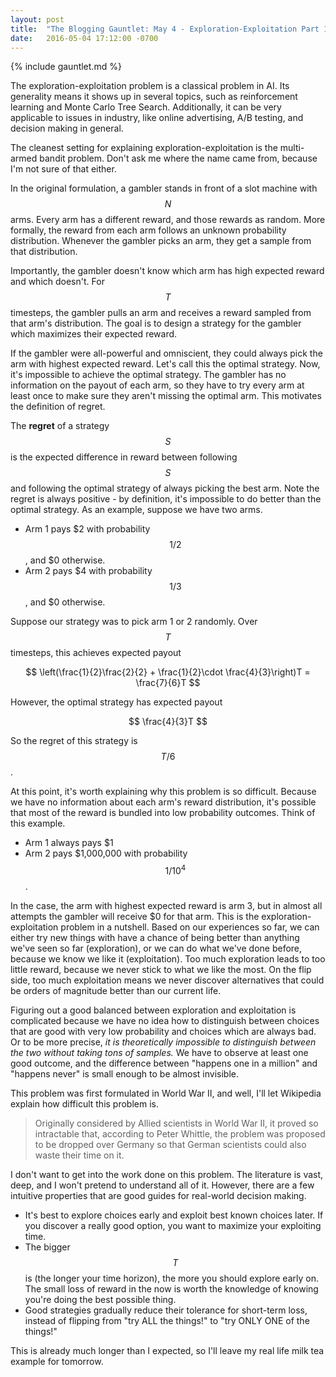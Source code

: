 ```yaml
---
layout: post
title:  "The Blogging Gauntlet: May 4 - Exploration-Exploitation Part 1: Multi-armed Bandits"
date:   2016-05-04 17:12:00 -0700
---
```


{% include gauntlet.md %}

The exploration-exploitation problem is a classical problem in AI. Its generality
means it shows up in several topics, such as reinforcement learning and Monte
Carlo Tree Search. Additionally, it can be very applicable to issues in industry,
like online advertising, A/B testing, and decision making in general.

The cleanest setting for explaining exploration-exploitation is
the multi-armed bandit problem. Don't ask me where the name came from, because
I'm not sure of that either.

In the original formulation, a gambler stands in front of a slot machine
with $$N$$ arms. Every arm has a different reward, and those rewards as random.
More formally, the reward from each arm follows an unknown probability distribution.
Whenever the gambler picks an arm, they get a sample from that distribution.

Importantly, the gambler doesn't know which arm has high expected reward
and which doesn't. For $$T$$ timesteps, the gambler pulls an arm and receives
a reward sampled from that arm's distribution. The goal is to design a strategy
for the gambler which maximizes their expected reward.

If the gambler were all-powerful and omniscient, they could always pick the
arm with highest expected reward. Let's call this the optimal strategy.
Now, it's impossible to achieve the optimal strategy. The gambler has
no information on the payout of each arm, so they have to try every
arm at least once to make sure they aren't missing the optimal
arm. This motivates the definition of regret.

The **regret** of a strategy $$S$$ is the expected difference in reward between
following $$S$$ and following the optimal strategy of always picking the best arm.
Note the regret is always positive - by definition, it's impossible to do better
than the optimal strategy.
As an example, suppose we have two arms.

* Arm 1 pays $2 with probability $$1/2$$, and $0 otherwise.
* Arm 2 pays $4 with probability $$1/3$$, and $0 otherwise.

Suppose our strategy was to pick arm 1 or 2 randomly. Over $$T$$ timesteps,
this achieves expected payout

$$
    \left(\frac{1}{2}\frac{2}{2} + \frac{1}{2}\cdot \frac{4}{3}\right)T = \frac{7}{6}T
$$

However, the optimal strategy has expected payout

$$
    \frac{4}{3}T
$$

So the regret of this strategy is $$T/6$$.

At this point, it's worth explaining why this problem is so difficult. Because
we have no information about each arm's reward distribution, it's possible that
most of the reward is bundled into low probability outcomes. Think of this
example.

* Arm 1 always pays $1
* Arm 2 pays $1,000,000 with probability $$1/10^4$$.

In the case, the arm with highest expected reward is arm 3, but in almost all
attempts the gambler will receive $0 for that arm.
This is the exploration-exploitation problem in a nutshell. Based on our
experiences so far, we can either try new things with have a chance of
being better than anything we've seen so far (exploration), or we can
do what we've done before, because we know we like it (exploitation).
Too much exploration leads to too little reward, because we never stick to
what we like the most. On the flip side, too much exploitation means we
never discover alternatives that could be orders of magnitude better
than our current life.

Figuring out a good balanced between exploration and exploitation is
complicated because we have no idea how to distinguish between choices that
are good with very low probability and choices which are always bad.
Or to be more precise, *it is theoretically impossible to distinguish
between the two without taking tons of samples.* We have to observe
at least one good outcome, and the difference between "happens one in a million"
and "happens never" is small enough to be almost invisible.

This problem was first formulated in World War II, and well, I'll let
Wikipedia explain how difficult this problem is.

> Originally considered by Allied scientists in World War II, it proved so intractable that, according to Peter Whittle, the problem was proposed to be dropped over Germany so that German scientists could also waste their time on it.

I don't want to get into the work done on this problem. The literature is vast,
deep, and I won't pretend to understand all of it. However, there are a few
intuitive properties that are good guides for real-world decision making.

* It's best to explore choices early and exploit best known choices later.
If you discover a really good option, you want to maximize your
exploiting time.
* The bigger $$T$$ is (the longer your time horizon), the more you should
explore early on. The small loss of reward in the now is worth the knowledge
of knowing you're doing the best possible thing.
* Good strategies gradually reduce their tolerance for short-term loss, instead
of flipping from "try ALL the things!" to "try ONLY ONE of the things!"

This is already much longer than I expected, so I'll leave my real life
milk tea example for tomorrow.
